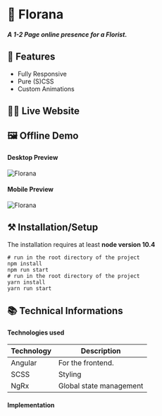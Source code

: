 # 🌷 Florana

##### A 1-2 Page online presence for a Florist.


## 📖 Features
 - Fully Responsive
 - Pure (S)CSS
 - Custom Animations


## 👩‍💻 Live Website



## 🖼 Offline Demo
#### Desktop Preview
![Florana](demo/florana-desktop-demo.gif)

#### Mobile Preview
![Florana](demo/florana-mobile-demo.gif)



## ⚒ Installation/Setup
The installation requires at least **node version 10.4**

```Shell
# run in the root directory of the project
npm install
npm run start
# run in the root directory of the project
yarn install
yarn run start
```


## 📚 Technical Informations

#### Technologies used

| Technology              | Description                            |
|-------------------------|----------------------------------------|
| Angular                 |   For the frontend.                    |
| SCSS                    |   Styling                              |
| NgRx                    |   Global state management              |

#### Implementation
